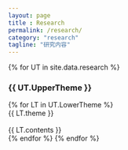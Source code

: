 ```yaml
---
layout: page
title : Research
permalink: /research/
category: "research"
tagline: "研究内容"
---
```


<div>
{% for UT in site.data.research %}
    <h3 class="member-role"><span>{{ UT.UpperTheme }}</span></h3>
    {% for LT in UT.LowerTheme %}
        <div class="member-content">
            <div class="research-theme">{{ LT.theme }}</div><BR>
            <div class="research-content">{{ LT.contents }}</div>
        </div>
    {% endfor %}
{% endfor %}
</div>